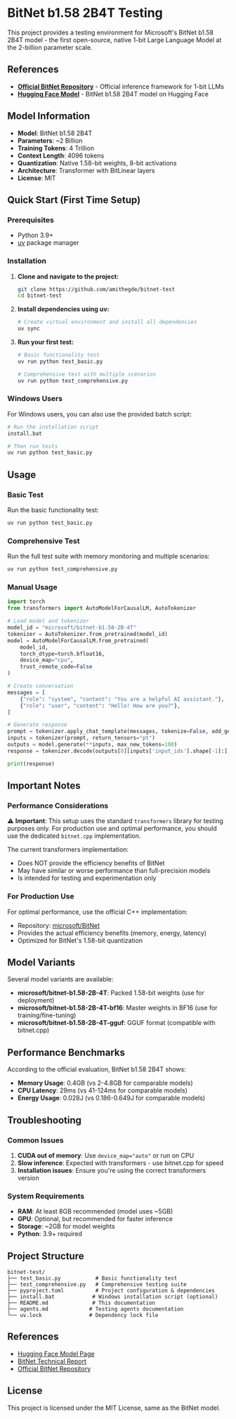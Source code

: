 # BitNet b1.58 2B4T Testing

This project provides a testing environment for Microsoft's BitNet b1.58 2B4T model - the first open-source, native 1-bit Large Language Model at the 2-billion parameter scale.

## References

- **[Official BitNet Repository](https://github.com/microsoft/BitNet)** - Official inference framework for 1-bit LLMs
- **[Hugging Face Model](https://huggingface.co/microsoft/bitnet-b1.58-2B-4T)** - BitNet b1.58 2B4T model on Hugging Face

## Model Information

- **Model**: BitNet b1.58 2B4T
- **Parameters**: ~2 Billion
- **Training Tokens**: 4 Trillion
- **Context Length**: 4096 tokens
- **Quantization**: Native 1.58-bit weights, 8-bit activations
- **Architecture**: Transformer with BitLinear layers
- **License**: MIT

## Quick Start (First Time Setup)

### Prerequisites

- Python 3.9+
- [uv](https://github.com/astral-sh/uv) package manager

### Installation

1. **Clone and navigate to the project:**
   ```bash
   git clone https://github.com/amithegde/bitnet-test
   cd bitnet-test
   ```

2. **Install dependencies using uv:**
   ```bash
   # Create virtual environment and install all dependencies
   uv sync
   ```

3. **Run your first test:**
   ```bash
   # Basic functionality test
   uv run python test_basic.py
   
   # Comprehensive test with multiple scenarios
   uv run python test_comprehensive.py
   ```

### Windows Users

For Windows users, you can also use the provided batch script:

```bash
# Run the installation script
install.bat

# Then run tests
uv run python test_basic.py
```

## Usage

### Basic Test

Run the basic functionality test:

```bash
uv run python test_basic.py
```

### Comprehensive Test

Run the full test suite with memory monitoring and multiple scenarios:

```bash
uv run python test_comprehensive.py
```

### Manual Usage

```python
import torch
from transformers import AutoModelForCausalLM, AutoTokenizer

# Load model and tokenizer
model_id = "microsoft/bitnet-b1.58-2B-4T"
tokenizer = AutoTokenizer.from_pretrained(model_id)
model = AutoModelForCausalLM.from_pretrained(
    model_id,
    torch_dtype=torch.bfloat16,
    device_map="cpu",
    trust_remote_code=False
)

# Create conversation
messages = [
    {"role": "system", "content": "You are a helpful AI assistant."},
    {"role": "user", "content": "Hello! How are you?"},
]

# Generate response
prompt = tokenizer.apply_chat_template(messages, tokenize=False, add_generation_prompt=True)
inputs = tokenizer(prompt, return_tensors="pt")
outputs = model.generate(**inputs, max_new_tokens=100)
response = tokenizer.decode(outputs[0][inputs['input_ids'].shape[-1]:], skip_special_tokens=True)

print(response)
```

## Important Notes

### Performance Considerations

⚠️ **Important**: This setup uses the standard `transformers` library for testing purposes only. For production use and optimal performance, you should use the dedicated `bitnet.cpp` implementation.

The current transformers implementation:
- Does NOT provide the efficiency benefits of BitNet
- May have similar or worse performance than full-precision models
- Is intended for testing and experimentation only

### For Production Use

For optimal performance, use the official C++ implementation:
- Repository: [microsoft/BitNet](https://github.com/microsoft/BitNet)
- Provides the actual efficiency benefits (memory, energy, latency)
- Optimized for BitNet's 1.58-bit quantization

## Model Variants

Several model variants are available:

- **microsoft/bitnet-b1.58-2B-4T**: Packed 1.58-bit weights (use for deployment)
- **microsoft/bitnet-b1.58-2B-4T-bf16**: Master weights in BF16 (use for training/fine-tuning)
- **microsoft/bitnet-b1.58-2B-4T-gguf**: GGUF format (compatible with bitnet.cpp)

## Performance Benchmarks

According to the official evaluation, BitNet b1.58 2B4T shows:

- **Memory Usage**: 0.4GB (vs 2-4.8GB for comparable models)
- **CPU Latency**: 29ms (vs 41-124ms for comparable models)
- **Energy Usage**: 0.028J (vs 0.186-0.649J for comparable models)

## Troubleshooting

### Common Issues

1. **CUDA out of memory**: Use `device_map="auto"` or run on CPU
2. **Slow inference**: Expected with transformers - use bitnet.cpp for speed
3. **Installation issues**: Ensure you're using the correct transformers version

### System Requirements

- **RAM**: At least 8GB recommended (model uses ~5GB)
- **GPU**: Optional, but recommended for faster inference
- **Storage**: ~2GB for model weights
- **Python**: 3.9+ required

## Project Structure

```
bitnet-test/
├── test_basic.py           # Basic functionality test
├── test_comprehensive.py   # Comprehensive testing suite
├── pyproject.toml          # Project configuration & dependencies
├── install.bat            # Windows installation script (optional)
├── README.md              # This documentation
├── agents.md             # Testing agents documentation
└── uv.lock               # Dependency lock file
```

## References

- [Hugging Face Model Page](https://huggingface.co/microsoft/bitnet-b1.58-2B-4T)
- [BitNet Technical Report](https://arxiv.org/abs/2504.12285)
- [Official BitNet Repository](https://github.com/microsoft/BitNet)

## License

This project is licensed under the MIT License, same as the BitNet model.
